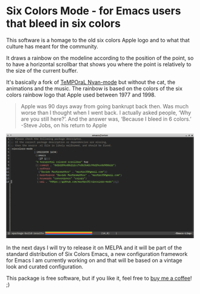 # Six Colors Mode - for Emacs users that bleed in six colors

This software is a homage to the old six colors Apple logo and to what that culture has meant for the community.

It draws a rainbow on the modeline according to the position of the point, so to have a horizontal scrollbar that shows you where the point is relatively to the size of the current buffer.

It's basically a fork of [TeMPOraL Nyan-mode](https://github.com/TeMPOraL/nyan-mode) but without the cat, the animations and the music. 
The rainbow is based on the colors of the six colors rainbow logo that Apple used between 1977 and 1998.

> Apple was 90 days away from going bankrupt back then. Was much worse than I thought when I went back. I actually asked people, ‘Why are you still here?’. And the answer was, ‘Because I bleed in 6 colors.’
> -Steve Jobs, on his return to Apple

![screenshot](./sixcolors-mode.png)

In the next days I will try to release it on MELPA and it will be part of the standard distribution of Six Colors Emacs, a new configuration framework for Emacs I am currently working on and that will be based on a vintage look and curated configuration.

This package is free software, but if you like it, feel free to [buy me a coffee](https://www.buymeacoffee.com/dXjDHmt)! ;)
